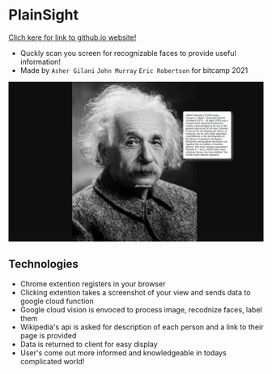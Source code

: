 # PlainSight

[Clich kere for link to github.io website!](https://gilaniasher.github.io/PlainSight-bitcamp-2021/)

- Quckly scan you screen for recognizable faces to provide useful information!
- Made by `Asher Gilani` `John Murray` `Eric Robertson` for bitcamp 2021

![](https://raw.githubusercontent.com/gilaniasher/PlainSight-bitcamp-2021/main/chrome-extension/example.png)

## Technologies

- Chrome extention registers in your browser
- Clicking extention takes a screenshot of your view and sends data to google cloud function
- Google cloud vision is envoced to process image, recodnize faces, label them
- Wikipedia's api is asked for description of each person and a link to their page is provided
- Data is returned to client for easy display
- User's come out more informed and knowledgeable in todays complicated world!